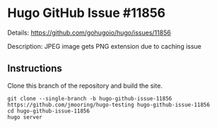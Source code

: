 # Hugo GitHub Issue #11856

Details: <https://github.com/gohugoio/hugo/issues/11856>

Description: JPEG image gets PNG extension due to caching issue

## Instructions

Clone this branch of the repository and build the site.

```text
git clone --single-branch -b hugo-github-issue-11856 https://github.com/jmooring/hugo-testing hugo-github-issue-11856
cd hugo-github-issue-11856
hugo server
```
